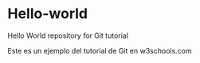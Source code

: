 # Hello-world

Hello World repository for Git tutorial

Este es un ejemplo del tutorial de Git en w3schools.com 
